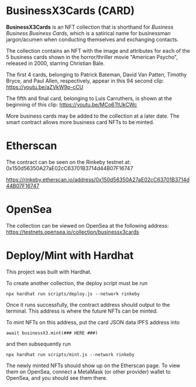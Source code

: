 # BusinessX3Cards (CARD)

**BusinessX3Cards** is an NFT collection that is shorthand for _Business Business Business Cards_, which is a satirical name for businessman jargon/acumen when conducting themselves and exchanging contacts.

The collection contains an NFT with the image and attributes for each of the 5 business cards shown in the horror/thriller movie "American Psycho", released in 2000, starring Christian Bale.

The first 4 cards, belonging to Patrick Bateman, David Van Patten, Timothy Bryce, and Paul Allen, respectively, appear in this 94 second clip: https://youtu.be/aZVkW9p-cCU

The fifth and final card, belonging to Luis Carruthers, is shown at the beginning of this clip: https://youtu.be/MCo6TtUkCWc

More business cards may be added to the collection at a later date. The smart contract allows more business card NFTs to be minted.

# Etherscan

The contract can be seen on the Rinkeby testnet at: 0x150d56350A27aE02cC63701B3714d44B07F16747

https://rinkeby.etherscan.io/address/0x150d56350A27aE02cC63701B3714d44B07F16747

# OpenSea

The collection can be viewed on OpenSea at the following address: https://testnets.opensea.io/collection/businessx3cards

# Deploy/Mint with Hardhat

This project was built with Hardhat.

To create another collection, the deploy script must be run

```
npx hardhat run scripts/deploy.js --network rinkeby
```

Once it runs successfully, the contract address should output to the terminal. This address is where the future NFTs can be minted.

To mint NFTs on this address, put the card JSON data IPFS address into

```
await businessX3.mint(### HERE ###)
```

and then subsequently run

```
npx hardhat run scripts/mint.js --network rinkeby
```

The newly minted NFTs should show up on the Etherscan page. To view them on OpenSea, connect a MetaMask (or other provider) wallet to OpenSea, and you should see them there.
